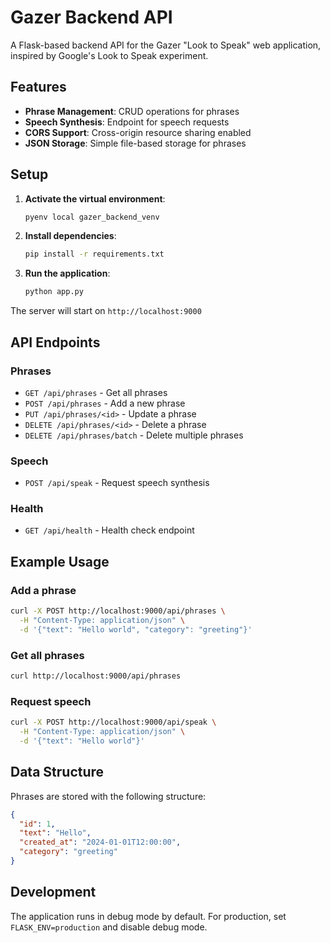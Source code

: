 # Gazer Backend API

A Flask-based backend API for the Gazer "Look to Speak" web application, inspired by Google's Look to Speak experiment.

## Features

- **Phrase Management**: CRUD operations for phrases
- **Speech Synthesis**: Endpoint for speech requests
- **CORS Support**: Cross-origin resource sharing enabled
- **JSON Storage**: Simple file-based storage for phrases

## Setup

1. **Activate the virtual environment**:
   ```bash
   pyenv local gazer_backend_venv
   ```

2. **Install dependencies**:
   ```bash
   pip install -r requirements.txt
   ```

3. **Run the application**:
   ```bash
   python app.py
   ```

The server will start on `http://localhost:9000`

## API Endpoints

### Phrases

- `GET /api/phrases` - Get all phrases
- `POST /api/phrases` - Add a new phrase
- `PUT /api/phrases/<id>` - Update a phrase
- `DELETE /api/phrases/<id>` - Delete a phrase
- `DELETE /api/phrases/batch` - Delete multiple phrases

### Speech

- `POST /api/speak` - Request speech synthesis

### Health

- `GET /api/health` - Health check endpoint

## Example Usage

### Add a phrase
```bash
curl -X POST http://localhost:9000/api/phrases \
  -H "Content-Type: application/json" \
  -d '{"text": "Hello world", "category": "greeting"}'
```

### Get all phrases
```bash
curl http://localhost:9000/api/phrases
```

### Request speech
```bash
curl -X POST http://localhost:9000/api/speak \
  -H "Content-Type: application/json" \
  -d '{"text": "Hello world"}'
```

## Data Structure

Phrases are stored with the following structure:
```json
{
  "id": 1,
  "text": "Hello",
  "created_at": "2024-01-01T12:00:00",
  "category": "greeting"
}
```

## Development

The application runs in debug mode by default. For production, set `FLASK_ENV=production` and disable debug mode. 